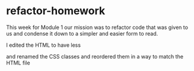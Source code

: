 # refactor-homework

This week for Module 1 our mission was to refactor code that was given to us and condense it down to a 
simpler and easier form to read.

I edited the HTML to have less <div> and renamed the CSS classes and reordered them in a way to match the HTML file
